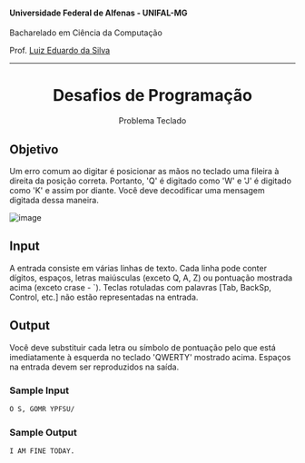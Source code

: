#### Universidade Federal de Alfenas - UNIFAL-MG
Bacharelado em Ciência da Computação

Prof. [Luiz Eduardo da Silva](https://github.com/luizedsilva)

<hr>
<div align="center">
<h1>Desafios de Programação</h1>
    <p>Problema Teclado</p>
</div>

## Objetivo

Um erro comum ao digitar é posicionar as mãos no teclado uma fileira à direita da posição correta. 
Portanto, 'Q' é digitado como 'W' e 'J' é digitado como 'K' e assim por diante. Você deve decodificar uma mensagem digitada dessa maneira.

![image](https://github.com/RenanMagalhaesLage/Desafios-De-Programacao/assets/89847080/7a75f484-0e91-4e94-812e-7079d47f3ee3)

## Input

A entrada consiste em várias linhas de texto. Cada linha pode conter dígitos, espaços, letras maiúsculas (exceto Q, A, Z) ou pontuação mostrada acima (exceto crase - `). 
Teclas rotuladas com palavras [Tab, BackSp, Control, etc.] não estão representadas na entrada.

## Output

Você deve substituir cada letra ou símbolo de pontuação pelo que está imediatamente à esquerda no teclado 'QWERTY' mostrado acima. 
Espaços na entrada devem ser reproduzidos na saída.

### Sample Input

```bash
O S, GOMR YPFSU/
```

### Sample Output

```bash
I AM FINE TODAY.
```
